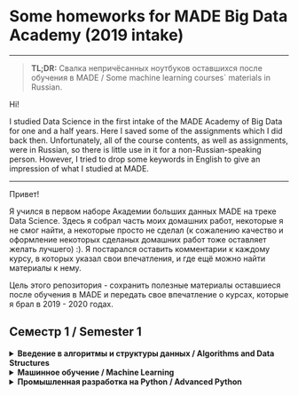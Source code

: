 # Some homeworks for MADE Big Data Academy (2019 intake)
-------

> **TL;DR:** Свалка непричёсанных ноутбуков оставшихся после обучения в MADE / Some machine learning courses` materials in Russian.

Hi! 

I studied Data Science in the first intake of the MADE Academy of Big Data for one and a half years. Here I saved some of the assignments which I did back then. Unfortunately, all of the course contents, as well as assignments, were in Russian, so there is little use in it for a non-Russian-speaking person. However, I tried to drop some keywords in English to give an impression of what I studied at MADE.

 -------
Привет! 

Я учился в первом наборе Академии больших данных MADE на треке Data Science. Здесь я собрал часть моих домашних работ, некоторые я не смог найти, а некоторые просто не сделал (к сожалению качество и оформление некоторых сделаных домашних работ тоже оставляет желать лучшего) :). Я постарался оставить комментарии к каждому курсу, в которых указал свои впечатления, и где ещё можно найти материалы к нему.
 
Цель этого репозитория - сохранить полезные материалы оставшиеся после обучения в MADE и передать свое впечатление о курсах, которые я брал в 2019 - 2020 годах.

## Семестр 1  / Semester 1
<details>
  <summary> <b>Введение в алгоритмы и структуры данных / Algorithms and Data Structures</b></summary
  <q> Ссылки нет.</q>

</details>
<details>
  <summary> <b>Mашинное обучение  / Machine Learning</b></summary
  <q> Ссылки нет.</q>
</details>
<details>
  <summary> <b> Промышленная разработка на Python / Advanced Python</b></summary
  <q> Ссылки нет.</q>
</details>



